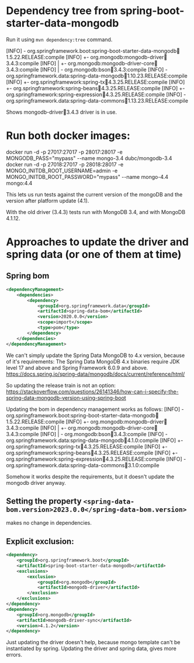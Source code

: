 # Dependency tree from spring-boot-starter-data-mongodb
Run it using `mvn dependency:tree` command.

[INFO] \- org.springframework.boot:spring-boot-starter-data-mongodb:jar:1.5.22.RELEASE:compile
[INFO]    +- org.mongodb:mongodb-driver:jar:3.4.3:compile
[INFO]    |  +- org.mongodb:mongodb-driver-core:jar:3.4.3:compile
[INFO]    |  \- org.mongodb:bson:jar:3.4.3:compile
[INFO]    \- org.springframework.data:spring-data-mongodb:jar:1.10.23.RELEASE:compile
[INFO]       +- org.springframework:spring-tx:jar:4.3.25.RELEASE:compile
[INFO]       +- org.springframework:spring-beans:jar:4.3.25.RELEASE:compile
[INFO]       +- org.springframework:spring-expression:jar:4.3.25.RELEASE:compile
[INFO]       \- org.springframework.data:spring-data-commons:jar:1.13.23.RELEASE:compile

Shows mongodb-driver:jar:3.4.3 driver is in use.

# Run both docker images:
docker run -d -p 27017:27017 -p 28017:28017 -e MONGODB_PASS="mypass" --name mongo-3.4 dubc/mongodb-3.4
docker run -d -p 27018:27017 -p 28018:28017 -e MONGO_INITDB_ROOT_USERNAME=admin -e MONGO_INITDB_ROOT_PASSWORD="mypass" --name mongo-4.4 mongo:4.4

This lets us run tests against the current version of the mongoDB and the version after platform update (4.1).

With the old driver (3.4.3) tests run with MongoDB 3.4, and with MongoDB 4.1.12.

# Approaches to update the driver and spring data (or one of them at time)

## Spring bom
```xml
<dependencyManagement>
    <dependencies>
        <dependency>
            <groupId>org.springframework.data</groupId>
            <artifactId>spring-data-bom</artifactId>
            <version>2020.0.0</version>
            <scope>import</scope>
            <type>pom</type>
        </dependency>
    </dependencies>
</dependencyManagement>
```
We can't simply update the Spring Data MongoDB to 4.x version, because of it's requirements:
The Spring Data MongoDB 4.x binaries require JDK level 17 and above and Spring Framework 6.0.9 and above.
https://docs.spring.io/spring-data/mongodb/docs/current/reference/html/

So updating the release train is not an option:
https://stackoverflow.com/questions/26141346/how-can-i-specify-the-spring-data-mongodb-version-using-spring-boot

Updating the bom in dependency management works as follows:
[INFO] \- org.springframework.boot:spring-boot-starter-data-mongodb:jar:1.5.22.RELEASE:compile
[INFO]    +- org.mongodb:mongodb-driver:jar:3.4.3:compile
[INFO]    |  +- org.mongodb:mongodb-driver-core:jar:3.4.3:compile
[INFO]    |  \- org.mongodb:bson:jar:3.4.3:compile
[INFO]    \- org.springframework.data:spring-data-mongodb:jar:4.1.0:compile
[INFO]       +- org.springframework:spring-tx:jar:4.3.25.RELEASE:compile
[INFO]       +- org.springframework:spring-beans:jar:4.3.25.RELEASE:compile
[INFO]       +- org.springframework:spring-expression:jar:4.3.25.RELEASE:compile
[INFO]       \- org.springframework.data:spring-data-commons:jar:3.1.0:compile

Somehow it works despite the requirements, but it doesn't update the mongodb driver anyway.

## Setting the property `<spring-data-bom.version>2023.0.0</spring-data-bom.version>`
makes no change in dependencies.

## Explicit exclusion:

```xml
<dependency>
    <groupId>org.springframework.boot</groupId>
    <artifactId>spring-boot-starter-data-mongodb</artifactId>
    <exclusions>
        <exclusion>
            <groupId>org.mongodb</groupId>
            <artifactId>mongodb-driver</artifactId>
        </exclusion>
    </exclusions>
</dependency>
<dependency>
    <groupId>org.mongodb</groupId>
    <artifactId>mongodb-driver-sync</artifactId>
    <version>4.1.2</version>
</dependency>
```

Just updating the driver doesn't help, because mongo template can't be instantiated by spring.
Updating the driver and spring data, gives more errors.